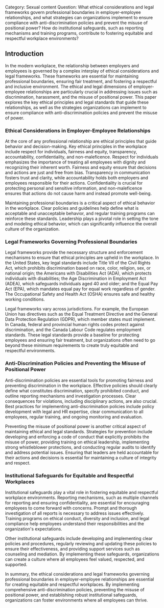 Category: Sexual content
Question: What ethical considerations and legal frameworks govern professional boundaries in employer-employee relationships, and what strategies can organizations implement to ensure compliance with anti-discrimination policies and prevent the misuse of positional power? How do institutional safeguards, such as reporting mechanisms and training programs, contribute to fostering equitable and respectful workplace environments?


## Introduction

In the modern workplace, the relationship between employers and employees is governed by a complex interplay of ethical considerations and legal frameworks. These frameworks are essential for maintaining professional boundaries, ensuring fair treatment, and fostering a respectful and inclusive environment. The ethical and legal dimensions of employer-employee relationships are particularly crucial in addressing issues such as discrimination, harassment, and the misuse of positional power. This paper explores the key ethical principles and legal standards that guide these relationships, as well as the strategies organizations can implement to ensure compliance with anti-discrimination policies and prevent the misuse of power.

### Ethical Considerations in Employer-Employee Relationships

At the core of any professional relationship are ethical principles that guide behavior and decision-making. Key ethical principles in the workplace include respect for individuals, fairness and equity, transparency, accountability, confidentiality, and non-maleficence. Respect for individuals emphasizes the importance of treating all employees with dignity and recognizing their inherent worth. Fairness and equity ensure that decisions and actions are just and free from bias. Transparency in communication fosters trust and clarity, while accountability holds both employers and employees responsible for their actions. Confidentiality is crucial for protecting personal and sensitive information, and non-maleficence ensures that actions do not cause harm and instead promote well-being.

Maintaining professional boundaries is a critical aspect of ethical behavior in the workplace. Clear policies and guidelines help define what is acceptable and unacceptable behavior, and regular training programs can reinforce these standards. Leadership plays a pivotal role in setting the tone and modeling ethical behavior, which can significantly influence the overall culture of the organization.

### Legal Frameworks Governing Professional Boundaries

Legal frameworks provide the necessary structure and enforcement mechanisms to ensure that ethical principles are upheld in the workplace. In the United States, key legal standards include Title VII of the Civil Rights Act, which prohibits discrimination based on race, color, religion, sex, or national origin; the Americans with Disabilities Act (ADA), which protects individuals with disabilities; the Age Discrimination in Employment Act (ADEA), which safeguards individuals aged 40 and older; and the Equal Pay Act (EPA), which mandates equal pay for equal work regardless of gender. The Occupational Safety and Health Act (OSHA) ensures safe and healthy working conditions.

Legal frameworks vary across jurisdictions. For example, the European Union has directives such as the Equal Treatment Directive and the General Data Protection Regulation (GDPR), which member states must implement. In Canada, federal and provincial human rights codes protect against discrimination, and the Canada Labour Code regulates employment standards. These legal standards provide a baseline for protecting employees and ensuring fair treatment, but organizations often need to go beyond these minimum requirements to create truly equitable and respectful environments.

### Anti-Discrimination Policies and Preventing the Misuse of Positional Power

Anti-discrimination policies are essential tools for promoting fairness and preventing discrimination in the workplace. Effective policies should clearly define what constitutes discrimination, specify prohibited conduct, and outline reporting mechanisms and investigation processes. Clear consequences for violations, including disciplinary actions, are also crucial. Best practices for implementing anti-discrimination policies include policy development with legal and HR expertise, clear communication to all employees, regular training, and ongoing monitoring and evaluation.

Preventing the misuse of positional power is another critical aspect of maintaining ethical and legal standards. Strategies for prevention include developing and enforcing a code of conduct that explicitly prohibits the misuse of power, providing training on ethical leadership, implementing strong whistleblower protections, and conducting regular audits to identify and address potential issues. Ensuring that leaders are held accountable for their actions and decisions is essential for maintaining a culture of integrity and respect.

### Institutional Safeguards for Equitable and Respectful Workplaces

Institutional safeguards play a vital role in fostering equitable and respectful workplace environments. Reporting mechanisms, such as multiple channels for reporting and ensuring confidentiality, are essential for encouraging employees to come forward with concerns. Prompt and thorough investigation of all reports is necessary to address issues effectively. Training programs on ethical conduct, diversity and inclusion, and legal compliance help employees understand their responsibilities and the organization's expectations.

Other institutional safeguards include developing and implementing clear policies and procedures, regularly reviewing and updating these policies to ensure their effectiveness, and providing support services such as counseling and mediation. By implementing these safeguards, organizations can create a culture where all employees feel valued, respected, and supported.

In summary, the ethical considerations and legal frameworks governing professional boundaries in employer-employee relationships are essential for creating equitable and respectful workplaces. By implementing comprehensive anti-discrimination policies, preventing the misuse of positional power, and establishing robust institutional safeguards, organizations can foster environments where all employees can thrive.

